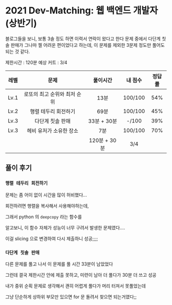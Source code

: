 # 2021 Dev-Matching: 웹 백엔드 개발자(상반기)

블로그들을 보니, 보통 3솔 정도 하면 이력서 연락이 왔다고 한다
문제 중에서 다단계 칫솔 판매가 그나마 젤 어려운 편이었다고 하는데,
이 문제를 제외한 3문제 정도만 풀어도 되는 것 같다.

제한시간 : 120분
예상 커트 : 3/4

|  레벨  |        문제        |    풀이시간    |  내 점수   | 정답률 |
|:----:|:----------------:|:----------:|:-------:|:---:|
| Lv.1 | 로또의 최고 순위와 최저 순위 |    13분     | 100/100 | 54% |
| Lv.2 |   행렬 테두리 회전하기    |    69분     | 100/100 | 45% |
| Lv.3 |    다단계 칫솔 판매     | 33분 + 30분  |  -/100  | 39% |
| Lv.3 |  헤비 유저가 소유한 장소   |     7분     | 100/100 | 70% |
|      |                  | 120분 + 30분 |   3/4   |     |

## 풀이 후기

### `행렬 테두리 회전하기` 

문제는 좀 어이 없이 시간을 많이 허비했다...

회전하려면 행렬을 복사해서 사용해야하는데, 

그래서 python 의 `deepcopy` 라는 함수를

알고보니, 이 함수 자체가 성능이 너무 구려서 발생한 문제였다....

이걸 slicing 으로 변경하여 다시 제출하니 성공;;;;

### `다단계 칫솔 판매`

다른 문제를 풀고 나서 이 문제를 풀 시간 33분이 남았었다 

그런데 결국 제한시간 안에 제출 못하고, 미련이 남아 더 풀다가 30분 더 쓰고 성공

내가 중위 순획 문제로 생각해서 괜히 어렵게 풀다가 머리 터져서 못풀었는데

그냥 단순하게 상하위 부모만 있으면 for 문 돌려서 찾으면 되는거였다;;
